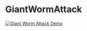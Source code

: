 # GiantWormAttack

[![Giant Worm Attack Demo](https://img.youtube.com/vi/vRJDzqx0LYw/0.jpg)](https://www.youtube.com/watch?v=vRJDzqx0LYw)
